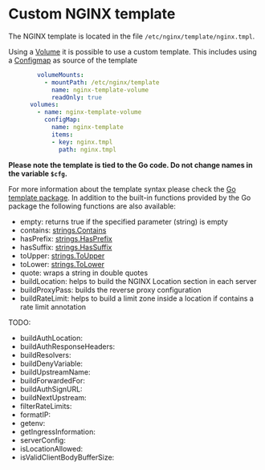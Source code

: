 # Custom NGINX template

The NGINX template is located in the file `/etc/nginx/template/nginx.tmpl`.

Using a [Volume](https://kubernetes.io/docs/concepts/storage/volumes/) it is possible to use a custom template.
This includes using a [Configmap](https://kubernetes.io/docs/concepts/storage/volumes/#example-pod-with-a-secret-a-downward-api-and-a-configmap) as source of the template

```yaml
        volumeMounts:
          - mountPath: /etc/nginx/template
            name: nginx-template-volume
            readOnly: true
      volumes:
        - name: nginx-template-volume
          configMap:
            name: nginx-template
            items:
            - key: nginx.tmpl
              path: nginx.tmpl
```

**Please note the template is tied to the Go code. Do not change names in the variable `$cfg`.**

For more information about the template syntax please check the [Go template package](https://golang.org/pkg/text/template/).
In addition to the built-in functions provided by the Go package the following functions are also available:

- empty: returns true if the specified parameter (string) is empty
- contains: [strings.Contains](https://golang.org/pkg/strings/#Contains)
- hasPrefix: [strings.HasPrefix](https://golang.org/pkg/strings/#HasPrefix)
- hasSuffix: [strings.HasSuffix](https://golang.org/pkg/strings/#HasSuffix)
- toUpper: [strings.ToUpper](https://golang.org/pkg/strings/#ToUpper)
- toLower: [strings.ToLower](https://golang.org/pkg/strings/#ToLower)
- quote: wraps a string in double quotes
- buildLocation: helps to build the NGINX Location section in each server
- buildProxyPass: builds the reverse proxy configuration
- buildRateLimit: helps to build a limit zone inside a location if contains a rate limit annotation

TODO:

- buildAuthLocation:
- buildAuthResponseHeaders:
- buildResolvers:
- buildDenyVariable:
- buildUpstreamName:
- buildForwardedFor:
- buildAuthSignURL:
- buildNextUpstream:
- filterRateLimits:
- formatIP:
- getenv:
- getIngressInformation:
- serverConfig:
- isLocationAllowed:
- isValidClientBodyBufferSize:
